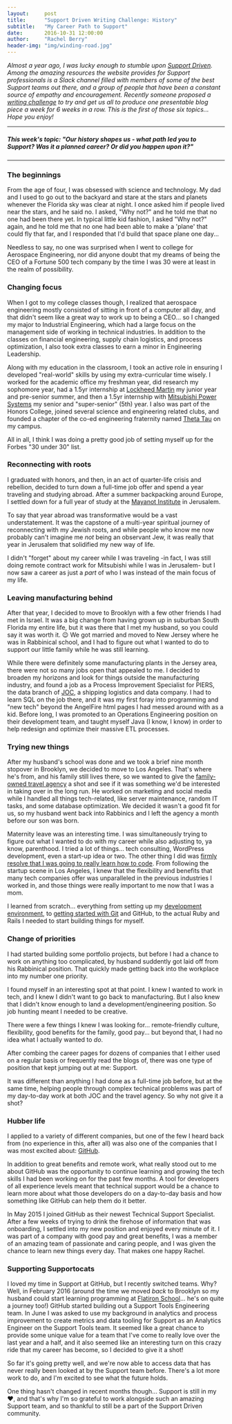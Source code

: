```yaml
---
layout:     post
title:      "Support Driven Writing Challenge: History"
subtitle:   "My Career Path to Support"
date:       2016-10-31 12:00:00
author:     "Rachel Berry"
header-img: "img/winding-road.jpg"
---
```


*Almost a year ago, I was lucky enough to stumble upon [Support Driven](https://www.supportdriven.com). Among the amazing resources the website provides for Support professionals is a Slack channel filled with members of some of the best Support teams out there, and a group of people that have been a constant source of empathy and encouragement. Recently someone proposed a [writing challenge](https://supportdriven.com/2016/10/21/stretch-your-typing-fingers-support-driven-6-week-writing-challenge/) to try and get us all to produce one presentable blog piece a week for 6 weeks in a row. This is the first of those six topics... Hope you enjoy!*

-------------

##### This week's topic: _"Our history shapes us - what path led you to Support? Was it a planned career? Or did you happen upon it?"_

-------------

### The beginnings

From the age of four, I was obsessed with science and technology. My dad and I used to go out to the backyard and stare at the stars and planets whenever the Florida sky was clear at night. I once asked him if people lived near the stars, and he said no. I asked, "Why not?" and he told me that no one had been there yet. In typical little kid fashion, I asked "Why not?" again, and he told me that no one had been able to make a 'plane' that could fly that far, and I responded that I'd build that space plane one day...

Needless to say, no one was surprised when I went to college for Aerospace Engineering, nor did anyone doubt that my dreams of being the CEO of a Fortune 500 tech company by the time I was 30 were at least in the realm of possibility.

### Changing focus

When I got to my college classes though, I realized that aerospace engineering mostly consisted of sitting in front of a computer all day, and that didn't seem like a great way to work up to being a CEO... so I changed my major to Industrial Engineering, which had a large focus on the management side of working in technical industries. In addition to the classes on financial engineering, supply chain logistics, and process optimization, I also took extra classes to earn a minor in Engineering Leadership.

Along with my education in the classroom, I took an active role in ensuring I developed "real-world" skills by using my extra-curricular time wisely. I worked for the academic office my freshman year, did research my sophomore year, had a 1.5yr internship at [Lockheed Martin](http://www.lockheedmartin.com/us/mfc/siteinformation/orlando.html) my junior year and pre-senior summer, and then a 1.5yr internship with [Mitsubishi Power Systems](https://www.mpshq.com/facilities.html) my senior and "super-senior" (5th) year. I also was part of the Honors College, joined several science and engineering related clubs, and founded a chapter of the co-ed engineering fraternity named [Theta Tau](http://www.thetataupg.com/) on my campus.

All in all, I think I was doing a pretty good job of setting myself up for the Forbes "30 under 30" list.

### Reconnecting with roots

I graduated with honors, and then, in an act of quarter-life crisis and rebellion, decided to turn down a full-time job offer and spend a year traveling and studying abroad. After a summer backpacking around Europe, I settled down for a full year of study at the [Mayanot Institute](http://www.mayanot.edu/) in Jerusalem.

To say that year abroad was transformative would be a vast understatement. It was the capstone of a multi-year spiritual journey of reconnecting with my Jewish roots, and while people who know me now probably can't imagine me *not* being an observant Jew, it was really that year in Jerusalem that solidified my new way of life.

I didn't "forget" about my career while I was traveling -in fact, I was still doing remote contract work for Mitsubishi while I was in Jerusalem- but I now saw a career as just a *part* of who I was instead of the main focus of my life.

### Leaving manufacturing behind

After that year, I decided to move to Brooklyn with a few other friends I had met in Israel. It was a big change from having grown up in suburban South Florida my entire life, but it was there that I met my husband, so you could say it was worth it. 😉 We got married and moved to New Jersey where he was in Rabbinical school, and I had to figure out what I wanted to do to support our little family while he was still learning.

While there were definitely some manufacturing plants in the Jersey area, there were not so many jobs open that appealed to me. I decided to broaden my horizons and look for things outside the manufacturing industry, and found a job as a Process Improvement Specialist for PIERS, the data branch of [JOC](https://www.ihs.com/products/piers.html), a shipping logistics and data company. I had to learn SQL on the job there, and it was my first foray into programming and "new tech" beyond the AngelFire html pages I had messed around with as a kid. Before long, I was promoted to an Operations Engineering position on their development team, and taught myself Java (I know, I know) in order to help redesign and optimize their massive ETL processes.

### Trying new things

After my husband's school was done and we took a brief nine month stopover in Brooklyn, we decided to move to Los Angeles. That's where he's from, and his family still lives there, so we wanted to give the [family-owned travel agency](http://executours.com/) a shot and see if it was something we'd be interested in taking over in the long run. He worked on marketing and social media while I handled all things tech-related, like server maintenance, random IT tasks, and some database optimization. We decided it wasn't a good fit for us, so my husband went back into Rabbinics and I left the agency a month before our son was born.

Maternity leave was an interesting time. I was simultaneously trying to figure out what I wanted to do with my career while also adjusting to, ya know, parenthood. I tried a lot of things... tech consulting, WordPress development, even a start-up idea or two. The other thing I did was [firmly resolve that I was going to really learn how to code](https://medium.com/@cmrberry/pregnant-and-pivoting-ff0612ecae29). From following the startup scene in Los Angeles, I knew that the flexibility and benefits that many tech companies offer was unparalleled in the previous industries I worked in, and those things were really important to me now that I was a mom.

I learned from scratch... everything from setting up my [development environment](https://medium.com/@cmrberry/up-and-running-with-vb-ubuntu-1077317487f), to [getting started with Git](https://medium.com/@cmrberry/git-started-b6414f8ffef4) and GitHub, to the actual Ruby and Rails I needed to start building things for myself.

### Change of priorities

I had started building some portfolio projects, but before I had a chance to work on anything too complicated, by husband suddently got laid off from his Rabbinical position. That quickly made getting back into the workplace into my number one priority.

I found myself in an interesting spot at that point. I knew I wanted to work in tech, and I knew I didn't want to go back to manufacturing. But I also knew that I didn't know enough to land a development/engineering position. So job hunting meant I needed to be creative.

There were a few things I knew I was looking for... remote-friendly culture, flexibility, good benefits for the family, good pay... but beyond that, I had no idea what I actually wanted to *do*.

After combing the career pages for dozens of companies that I either used on a regular basis or frequently read the blogs of, there was one type of position that kept jumping out at me: Support.

It was different than anything I had done as a full-time job before, but at the same time, helping people through complex technical problems was part of my day-to-day work at both JOC and the travel agency. So why not give it a shot?

### Hubber life

I applied to a variety of different companies, but one of the few I heard back from (no experience in this, after all) was also one of the companies that I was most excited about: [GitHub](https://github.com/about/jobs).

In addition to great benefits and remote work, what really stood out to me about GitHub was the opportunity to continue learning and growing the tech skills I had been working on for the past few months. A tool for developers of all experience levels meant that technical support would be a chance to learn more about what those developers do on a day-to-day basis and how something like GitHub can help them do it better.

In May 2015 I joined GitHub as their newest Technical Support Specialist. After a few weeks of trying to drink the firehose of information that was onboarding, I settled into my new position and enjoyed every minute of it. I was part of a company with good pay and great benefits, I was a member of an amazing team of passionate and caring people, and I was given the chance to learn new things every day. That makes one happy Rachel.

### Supporting Supportocats

I loved my time in Support at GitHub, but I recently switched teams. Why? Well, in February 2016 (around the time we moved *back* to Brooklyn so my husband could start learning programming at [Flatiron School](https://flatironschool.com/programs/nyc-web-developer-career-course/)... he's on quite a journey too!) GitHub started building out a Support Tools Engineering team. In June I was asked to use my background in analytics and process improvement to create metrics and data tooling for Support as an Analytics Engineer on the Support Tools team. It seemed like a great chance to provide some unique value for a team that I've come to really love over the last year and a half, and it also seemed like an interesting turn on this crazy ride that my career has become, so I decided to give it a shot!

So far it's going pretty well, and we're now able to access data that has never really been looked at by the Support team before. There's a lot more work to do, and I'm excited to see what the future holds.

One thing hasn't changed in recent months though... Support is still in my ❤, and that's why I'm so grateful to work alongside such an amazing Support team, and so thankful to still be a part of the Support Driven community.
